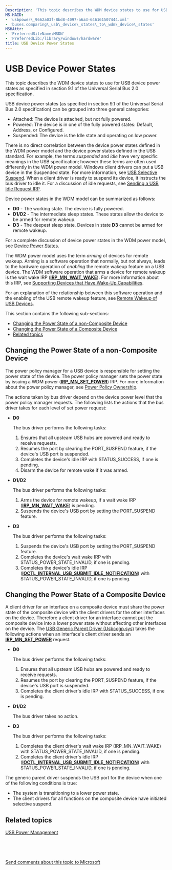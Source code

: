```yaml
---
Description: 'This topic describes the WDM device states to use for USB device power states as specified in section 9.1 of the Universal Serial Bus 2.0 specification.'
MS-HAID:
- 'usbpower\_9662a03f-8bd8-4097-a6a3-646161507444.xml'
- 'buses.comparing\_usb\_device\_states\_to\_wdm\_device\_states'
MSHAttr:
- 'PreferredSiteName:MSDN'
- 'PreferredLib:/library/windows/hardware'
title: USB Device Power States
---
```


# USB Device Power States


This topic describes the WDM device states to use for USB device power states as specified in section 9.1 of the Universal Serial Bus 2.0 specification.

USB device power states (as specified in section 9.1 of the Universal Serial Bus 2.0 specification) can be grouped into three general categories:

-   Attached: The device is attached, but not fully powered.
-   Powered: The device is in one of the fully powered states: Default, Address, or Configured.
-   Suspended: The device is the Idle state and operating on low power.

There is no direct correlation between the device power states defined in the WDM power model and the device power states defined in the USB standard. For example, the terms *suspended* and *idle* have very specific meanings in the USB specification; however these terms are often used differently in the WDM power model. Windows client drivers can put a USB device in the Suspended state. For more information, see [USB Selective Suspend](usb-selective-suspend.md). When a client driver is ready to suspend its device, it instructs the bus driver to idle it. For a discussion of idle requests, see [Sending a USB Idle Request IRP](sending-a-usb-idle-request-irp.md).

Device power states in the WDM model can be summarized as follows:

-   **D0** - The working state. The device is fully powered.
-   **D1/D2** - The intermediate sleep states. These states allow the device to be armed for remote wakeup.
-   **D3** - The deepest sleep state. Devices in state **D3** cannot be armed for remote wakeup.

For a complete discussion of device power states in the WDM power model, see [Device Power States](https://msdn.microsoft.com/library/windows/hardware/ff543162).

The WDM power model uses the term *arming* of devices for remote wakeup. Arming is a software operation that normally, but not always, leads to the hardware operation of *enabling* the remote wakeup feature on a USB device. The WDM software operation that arms a device for remote wakeup is the wait wake IRP ([**IRP\_MN\_WAIT\_WAKE**](https://msdn.microsoft.com/library/windows/hardware/ff551766)). For more information about this IRP, see [Supporting Devices that Have Wake-Up Capabilities](https://msdn.microsoft.com/library/windows/hardware/ff563907).

For an explanation of the relationship between this software operation and the enabling of the USB remote wakeup feature, see [Remote Wakeup of USB Devices](remote-wakeup-of-usb-devices.md).

This section contains the following sub-sections:

-   [Changing the Power State of a non-Composite Device](#changing-the-power-state-of-a-non-composite-device)
-   [Changing the Power State of a Composite Device](#changing-the-power-state-of-a-composite-device)
-   [Related topics](#related-topics)

## Changing the Power State of a non-Composite Device


The power policy manager for a USB device is responsible for setting the power state of the device. The power policy manager sets the power state by issuing a WDM power ([**IRP\_MN\_SET\_POWER**](https://msdn.microsoft.com/library/windows/hardware/ff551744)) IRP. For more information about the power policy manager, see [Power Policy Ownership](https://msdn.microsoft.com/library/windows/hardware/ff544518).

The actions taken by bus driver depend on the device power level that the power policy manager requests. The following lists the actions that the bus driver takes for each level of set power request:

-   **D0**

    The bus driver performs the following tasks:

    1.  Ensures that all upsteam USB hubs are powered and ready to receive requests.
    2.  Resumes the port by clearing the PORT\_SUSPEND feature, if the device's USB port is suspended.
    3.  Completes the device's idle IRP with STATUS\_SUCCESS, if one is pending.
    4.  Disarm the device for remote wake if it was armed.
-   **D1/D2**

    The bus driver performs the following tasks:

    1.  Arms the device for remote wakeup, if a wait wake IRP ([**IRP\_MN\_WAIT\_WAKE**](https://msdn.microsoft.com/library/windows/hardware/ff551766)) is pending.
    2.  Suspends the device's USB port by setting the PORT\_SUSPEND feature.
-   **D3**

    The bus driver performs the following tasks:

    1.  Suspends the device's USB port by setting the PORT\_SUSPEND feature.
    2.  Completes the device's wait wake IRP with STATUS\_POWER\_STATE\_INVALID, if one is pending.
    3.  Completes the device's idle IRP ([**IOCTL\_INTERNAL\_USB\_SUBMIT\_IDLE\_NOTIFICATION**](https://msdn.microsoft.com/library/windows/hardware/ff537270)) with STATUS\_POWER\_STATE\_INVALID, if one is pending.

## Changing the Power State of a Composite Device


A client driver for an interface on a composite device must share the power state of the composite device with the client drivers for the other interfaces on the device. Therefore a client driver for an interface cannot put the composite device into a lower power state without affecting other interfaces on the device. The [USB Generic Parent Driver (Usbccgp.sys)](usb-common-class-generic-parent-driver.md) takes the following actions when an interface's client driver sends an [**IRP\_MN\_SET\_POWER**](https://msdn.microsoft.com/library/windows/hardware/ff551744) request.

-   **D0**

    The bus driver performs the following tasks:

    1.  Ensures that all upsteam USB hubs are powered and ready to receive requests.
    2.  Resumes the port by clearing the PORT\_SUSPEND feature, if the device's USB port is suspended.
    3.  Completes the client driver's idle IRP with STATUS\_SUCCESS, if one is pending.
-   **D1/D2**

    The bus driver takes no action.

-   **D3**

    The bus driver performs the following tasks:

    1.  Completes the client driver's wait wake IRP (IRP\_MN\_WAIT\_WAKE) with STATUS\_POWER\_STATE\_INVALID, if one is pending.
    2.  Completes the client driver's idle IRP ([**IOCTL\_INTERNAL\_USB\_SUBMIT\_IDLE\_NOTIFICATION**](https://msdn.microsoft.com/library/windows/hardware/ff537270)) with STATUS\_POWER\_STATE\_INVALID, if one is pending.

The generic parent driver suspends the USB port for the device when one of the following conditions is true:

-   The system is transitioning to a lower power state.
-   The client drivers for all functions on the composite device have initiated selective suspend.

## Related topics


[USB Power Management](usb-power-management.md)

 

 

[Send comments about this topic to Microsoft](mailto:wsddocfb@microsoft.com?subject=Documentation%20feedback%20%5Busbcon\buses%5D:%20USB%20Device%20Power%20States%20%20RELEASE:%20%281/26/2017%29&body=%0A%0APRIVACY%20STATEMENT%0A%0AWe%20use%20your%20feedback%20to%20improve%20the%20documentation.%20We%20don't%20use%20your%20email%20address%20for%20any%20other%20purpose,%20and%20we'll%20remove%20your%20email%20address%20from%20our%20system%20after%20the%20issue%20that%20you're%20reporting%20is%20fixed.%20While%20we're%20working%20to%20fix%20this%20issue,%20we%20might%20send%20you%20an%20email%20message%20to%20ask%20for%20more%20info.%20Later,%20we%20might%20also%20send%20you%20an%20email%20message%20to%20let%20you%20know%20that%20we've%20addressed%20your%20feedback.%0A%0AFor%20more%20info%20about%20Microsoft's%20privacy%20policy,%20see%20http://privacy.microsoft.com/default.aspx. "Send comments about this topic to Microsoft")




